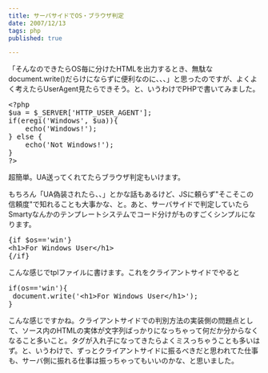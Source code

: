 ```yaml
---
title: サーバサイドでOS・ブラウザ判定
date: 2007/12/13
tags: php
published: true

---
```


<p>「そんなのできたらOS毎に分けたHTMLを出力するとき、無駄なdocument.write()だらけにならずに便利なのに、、、」と思ったのですが、よくよく考えたらUserAgent見たらできそう。と、いうわけでPHPで書いてみました。</p>

<p>
<pre>
&lt;?php
$ua = $_SERVER['HTTP_USER_AGENT'];
if(eregi('Windows', $ua)){
	echo('Windows!');
} else {
	echo('Not Windows!');
}
?&gt;
</pre>
</p>

<p>超簡単。UA送ってくれてたらブラウザ判定もいけます。</p>

<p>もちろん「UA偽装されたら、、」とかな話もあるけど、JSに頼らず"そこそこの信頼度"で知れることも大事かな、と。あと、サーバサイドで判定していたらSmartyなんかのテンプレートシステムでコード分けがものすごくシンプルになります。</p>

<p><pre>
{if $os=='win'}
&lt;h1&gt;For Windows User&lt;/h1&gt;
{/if}
</pre></p>

<p>こんな感じでtplファイルに書けます。これをクライアントサイドでやると</p>

<p>
<pre>
if(os=='win'){
 document.write('&lt;h1&gt;For Windows User&lt;/h1&gt;');
}
</pre>
</p>

<p>こんな感じですかね。クライアントサイドでの判別方法の実装側の問題点として、ソース内のHTMLの実体が文字列ばっかりになっちゃって何だか分からなくなること多いこと。タグが入れ子になってきたらよくミスっちゃうことも多いはず。と、いうわけで、ずっとクライアントサイドに振るべきだと思われてた仕事も、サーバ側に振れる仕事は振っちゃってもいいのかな、と思いました。</p>


